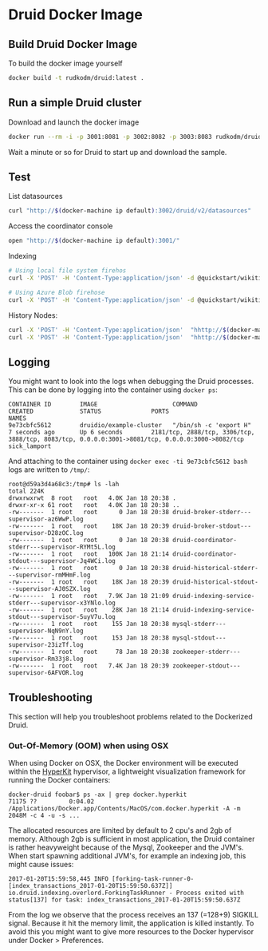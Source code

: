 # Druid Docker Image


## Build Druid Docker Image

To build the docker image yourself

```sh
docker build -t rudkodm/druid:latest .
```


## Run a simple Druid cluster

Download and launch the docker image

```sh
docker run --rm -i -p 3001:8081 -p 3002:8082 -p 3003:8083 rudkodm/druid:latest
```

Wait a minute or so for Druid to start up and download the sample.


## Test

List datasources
```sh
curl "http://$(docker-machine ip default):3002/druid/v2/datasources"
```

Access the coordinator console
```sh
open "http://$(docker-machine ip default):3001/"
```

Indexing
```sh
# Using local file system firehos
curl -X 'POST' -H 'Content-Type:application/json' -d @quickstart/wikiticker-index-local.json "http://$(docker-machine ip default):3001/druid/indexer/v1/task"

# Using Azure Blob firehose 
curl -X 'POST' -H 'Content-Type:application/json' -d @quickstart/wikiticker-index-blob.json "http://$(docker-machine ip default):3001/druid/indexer/v1/task"
```


History Nodes:
```sh
curl -X 'POST' -H 'Content-Type:application/json'  "hhttp://$(docker-machine ip default):3003/druid/historical/v1/loadstatus"
curl -X 'POST' -H 'Content-Type:application/json'  "hhttp://$(docker-machine ip default):3003/druid/historical/v1/readiness"
```



## Logging

You might want to look into the logs when debugging the Druid processes. This can be done by logging into the container using `docker ps`:
```
CONTAINER ID        IMAGE                     COMMAND                  CREATED             STATUS              PORTS                                                                                                                      NAMES
9e73cbfc5612        druidio/example-cluster   "/bin/sh -c 'export H"   7 seconds ago       Up 6 seconds        2181/tcp, 2888/tcp, 3306/tcp, 3888/tcp, 8083/tcp, 0.0.0.0:3001->8081/tcp, 0.0.0.0:3000->8082/tcp    sick_lamport
```

And attaching to the container using `docker exec -ti 9e73cbfc5612 bash` logs are written to `/tmp/`:

```
root@d59a3d4a68c3:/tmp# ls -lah
total 224K
drwxrwxrwt  8 root   root   4.0K Jan 18 20:38 .
drwxr-xr-x 61 root   root   4.0K Jan 18 20:38 ..
-rw-------  1 root   root      0 Jan 18 20:38 druid-broker-stderr---supervisor-az6WwP.log
-rw-------  1 root   root    18K Jan 18 20:39 druid-broker-stdout---supervisor-D28zOC.log
-rw-------  1 root   root      0 Jan 18 20:38 druid-coordinator-stderr---supervisor-RYMt5L.log
-rw-------  1 root   root   100K Jan 18 21:14 druid-coordinator-stdout---supervisor-Jq4WCi.log
-rw-------  1 root   root      0 Jan 18 20:38 druid-historical-stderr---supervisor-rmMHmF.log
-rw-------  1 root   root    18K Jan 18 20:39 druid-historical-stdout---supervisor-AJ0SZX.log
-rw-------  1 root   root   7.9K Jan 18 21:09 druid-indexing-service-stderr---supervisor-x3YNlo.log
-rw-------  1 root   root    28K Jan 18 21:14 druid-indexing-service-stdout---supervisor-5uyV7u.log
-rw-------  1 root   root    155 Jan 18 20:38 mysql-stderr---supervisor-NqN9nY.log
-rw-------  1 root   root    153 Jan 18 20:38 mysql-stdout---supervisor-23izTf.log
-rw-------  1 root   root     78 Jan 18 20:38 zookeeper-stderr---supervisor-Rm33j8.log
-rw-------  1 root   root   7.4K Jan 18 20:39 zookeeper-stdout---supervisor-6AFVOR.log
```


## Troubleshooting

This section will help you troubleshoot problems related to the Dockerized Druid.

### Out-Of-Memory (OOM) when using OSX

When using Docker on OSX, the Docker environment will be executed within the [HyperKit](https://github.com/docker/hyperkit) hypervisor, a lightweight visualization framework for running the Docker containers:
```
docker-druid foobar$ ps -ax | grep docker.hyperkit
71175 ??         0:04.02 /Applications/Docker.app/Contents/MacOS/com.docker.hyperkit -A -m 2048M -c 4 -u -s ...
```

The allocated resources are limited by default to 2 cpu's and 2gb of memory. Although 2gb is sufficient in most application, the Druid container is rather heavyweight because of the Mysql, Zookeeper and the JVM's. When start spawning additional JVM's, for example an indexing job, this might cause issues:
```
2017-01-20T15:59:58,445 INFO [forking-task-runner-0-[index_transactions_2017-01-20T15:59:50.637Z]] io.druid.indexing.overlord.ForkingTaskRunner - Process exited with status[137] for task: index_transactions_2017-01-20T15:59:50.637Z
```
From the log we observe that the process receives an 137 (=128+9) SIGKILL signal. Because it hit the memory limit, the application is killed instantly. To avoid this you might want to give more resources to the Docker hypervisor under Docker > Preferences.

